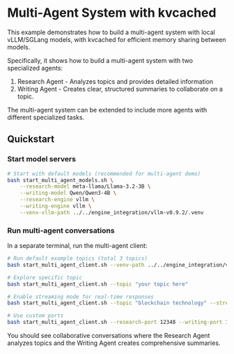 # Multi-Agent System with kvcached
This example demonstrates how to build a multi-agent system with local vLLM/SGLang models, with kvcached for efficient memory sharing between models.

Specifically, it shows how to build a multi-agent system with two specialized agents:
1. Research Agent - Analyzes topics and provides detailed information
2. Writing Agent - Creates clear, structured summaries
to collaborate on a topic.

The multi-agent system can be extended to include more agents with different specialized tasks.

## Quickstart

### Start model servers

```bash
# Start with default models (recommended for multi-agent demo)
bash start_multi_agent_models.sh \
    --research-model meta-llama/Llama-3.2-3B \
    --writing-model Qwen/Qwen3-4B \
    --research-engine vllm \
    --writing-engine vllm \
    --venv-vllm-path ../../engine_integration/vllm-v0.9.2/.venv
```

### Run multi-agent conversations

In a separate terminal, run the multi-agent client:

```bash
# Run default example topics (total 3 topics)
bash start_multi_agent_client.sh --venv-path ../../engine_integration/vllm-v0.9.2/.venv

# Explore specific topic
bash start_multi_agent_client.sh --topic "your topic here"

# Enable streaming mode for real-time responses
bash start_multi_agent_client.sh --topic "blockchain technology" --streaming

# Use custom ports
bash start_multi_agent_client.sh --research-port 12348 --writing-port 12349
```

You should see collaborative conversations where the Research Agent analyzes topics and the Writing Agent creates comprehensive summaries.

